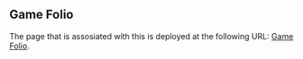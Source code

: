 ## Game Folio

The page that is assosiated with this is deployed at the following URL: [Game Folio](shivam188132.github.io/My_games/).
